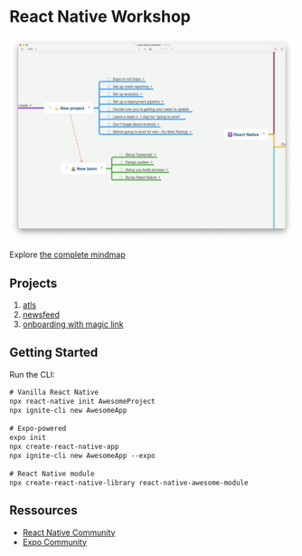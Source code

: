 # React Native Workshop

[![Mindmap](./react-native-mindmap-project.png)](https://davidl.fr/mindmaps)

Explore [the complete mindmap](https://davidl.fr/mindmaps)

## Projects

1. [atls](./atls/)
1. [newsfeed](./newsfeed/)
1. [onboarding with magic link](./onboarding/)

## Getting Started

Run the CLI:

```console
# Vanilla React Native
npx react-native init AwesomeProject
npx ignite-cli new AwesomeApp

# Expo-powered
expo init
npx create-react-native-app
npx ignite-cli new AwesomeApp --expo

# React Native module
npx create-react-native-library react-native-awesome-module
```

## Ressources

- [React Native Community](https://github.com/react-native-community)
- [Expo Community](https://github.com/expo-community)
